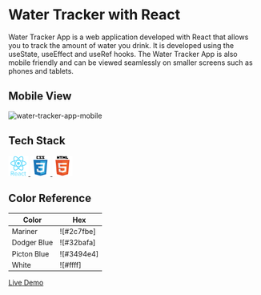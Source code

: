 # Water Tracker with React

Water Tracker App is a web application developed with React that allows you to track the amount of water you drink. It is developed using the useState, useEffect and useRef hooks. 
The Water Tracker App is also mobile friendly and can be viewed seamlessly on smaller screens such as phones and tablets.

## Mobile View

![water-tracker-app-mobile](https://user-images.githubusercontent.com/86318154/215352829-2c9b3ad1-25e5-43aa-bf9b-6af5fe3778b7.png)

## Tech Stack

<p align="left"> <a href="https://reactjs.org/" target="_blank" rel="noreferrer"> <img src="https://raw.githubusercontent.com/devicons/devicon/master/icons/react/react-original-wordmark.svg" alt="react" width="40" height="40"/> </a>  <a href="https://www.w3schools.com/css/" target="_blank" rel="noreferrer"> <img src="https://raw.githubusercontent.com/devicons/devicon/master/icons/css3/css3-original-wordmark.svg" alt="css3" width="40" height="40"/> </a> <a href="https://www.w3.org/html/" target="_blank" rel="noreferrer"> <img src="https://raw.githubusercontent.com/devicons/devicon/master/icons/html5/html5-original-wordmark.svg" alt="html5" width="40" height="40"/> </a> </p>

## Color Reference

| Color            | Hex                                                                |
| ----------------- | ------------------------------------------------------------------ |
| Mariner | ![#2c7fbe]|
| Dodger Blue | ![#32bafa]|
| Picton Blue | ![#3494e4]|
| White | ![#ffff]| 

[Live Demo](https://water-tracker-with-react.netlify.app/)

